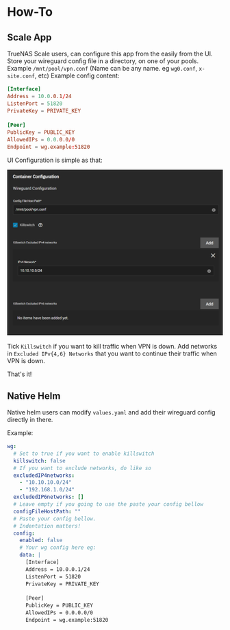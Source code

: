# How-To

## Scale App

TrueNAS Scale users, can configure this app from the easily from the UI.
Store your wireguard config file in a directory, on one of your pools.
Example `/mnt/pool/vpn.conf` (Name can be any name. eg `wg0.conf`, `x-site.conf`, etc)
Example config content:

```conf
[Interface]
Address = 10.0.0.1/24
ListenPort = 51820
PrivateKey = PRIVATE_KEY

[Peer]
PublicKey = PUBLIC_KEY
AllowedIPs = 0.0.0.0/0
Endpoint = wg.example:51820
```

UI Configuration is simple as that:

![wg-configuration](img/wg-configuration.png)

Tick `Killswitch` if you want to kill traffic when VPN is down.
Add networks in `Excluded IPv{4,6} Networks` that you want to continue their traffic when VPN is down.

That's it!

## Native Helm

Native helm users can modify `values.yaml` and add their wireguard config directly in there.

Example:

```yaml
wg:
  # Set to true if you want to enable killswitch
  killswitch: false
  # If you want to exclude networks, do like so
  excludedIP4networks:
    - "10.10.10.0/24"
    - "192.168.1.0/24"
  excludedIP6networks: []
  # Leave empty if you going to use the paste your config bellow
  configFileHostPath: ""
  # Paste your config bellow.
  # Indentation matters!
  config:
    enabled: false
    # Your wg config here eg:
    data: |
      [Interface]
      Address = 10.0.0.1/24
      ListenPort = 51820
      PrivateKey = PRIVATE_KEY

      [Peer]
      PublicKey = PUBLIC_KEY
      AllowedIPs = 0.0.0.0/0
      Endpoint = wg.example:51820
```
